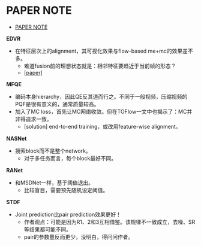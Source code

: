 # PAPER NOTE

- [PAPER NOTE](#paper-note)

**EDVR**

- 在特征层次上的alignment，其可视化效果与flow-based me+mc的效果差不多。
  - 难道fusion前的理想状态就是：相邻特征要趋近于当前帧的形态？
  - [[paper]](https://arxiv.org/pdf/2009.07265.pdf)

**MFQE**

- 编码本身hierarchy，因此QE反其道而行之。不同于一般视频，压缩视频的PQF是很有意义的，通常质量较高。
- 加入了MC loss，首先让MC网络收敛。但在TOFlow一文中也揭示了：MC并非得追求一致。
  - [solution] end-to-end training，或改用feature-wise alignment。

**NASNet**

- 搜索block而不是整个network。
  - 对于多任务而言，每个block最好不同。

**RANet**

- 和MSDNet一样，基于阈值退出。
  - 比较盲目，需要预先随机设定阈值。

**STDF**

- Joint prediction比pair prediction效果更好！
  - 作者观点：可能是因为R1、2和3互相借鉴。该规律不一致成立，去噪、SR等结果都可能不同。
  - pair的参数量反而更少，没明白，得问问作者。
